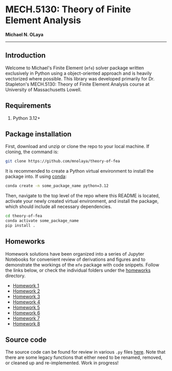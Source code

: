 # MECH.5130: Theory of Finite Element Analysis

**Michael N. OLaya**

---

## Introduction

Welcome to Michael's Finite Element (`mfe`) solver package written exclusively in Python using a object-oriented approach and is heavily vectorized where possible. This library was developed primarily for Dr. Stapleton's MECH.5130: Theory of Finite Element Analysis course at University of Massachusetts Lowell.

## Requirements

1. Python 3.12+

## Package installation

First, download and unzip or clone the repo to your local machine. If cloning, the command is:

```bash
git clone https://github.com/mnolaya/theory-of-fea
```

It is recommended to create a Python virtual environment to install the package into. If using [conda](https://docs.anaconda.com/miniconda/):

```bash
conda create -n some_package_name python=3.12
```

Then, navigate to the top level of the repo where this README is located, activate your newly created virtual environment, and install the package, which should include all necessary dependencies.

```bash
cd theory-of-fea
conda activate some_package_name
pip install .
```

## Homeworks

Homework solutions have been organized into a series of Jupyter Notebooks for convenient review of derivations and figures and to demonstrate the workings of the `mfe` package with code snippets. Follow the links below, or check the individual folders under the [homeworks](./homeworks/) directory.

- [Homework 1](./homeworks/hw1/hw1_soln.ipynb)
- [Homework 2](./homeworks/hw2/hw2_soln.ipynb)
- [Homework 3](./homeworks/hw3/hw3_soln.ipynb)
- [Homework 4](./homeworks/hw4/hw4_soln.ipynb)
- [Homework 5](./homeworks/hw5/hw5_soln.ipynb)
- [Homework 6](./homeworks/hw6/hw6_soln.ipynb)
- [Homework 7](./homeworks/hw7/hw7_soln.ipynb)
- [Homework 8](./homeworks/hw8/hw8_soln.ipynb)

## Source code

The source code can be found for review in various `.py` files [here](./mfe). Note that there are some legacy functions that either need to be renamed, removed, or cleaned up and re-implemented. Work in progress!
